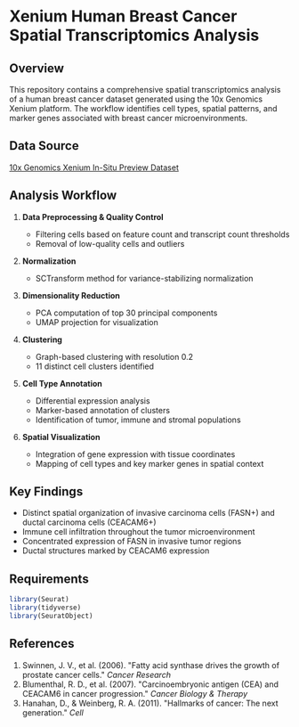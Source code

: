 # Xenium Human Breast Cancer Spatial Transcriptomics Analysis

## Overview
This repository contains a comprehensive spatial transcriptomics analysis of a human breast cancer dataset generated using the 10x Genomics Xenium platform. The workflow identifies cell types, spatial patterns, and marker genes associated with breast cancer microenvironments.

## Data Source
[10x Genomics Xenium In-Situ Preview Dataset](https://www.10xgenomics.com/products/xenium-in-situ/preview-dataset-human-breast)

## Analysis Workflow
1. **Data Preprocessing & Quality Control**
   - Filtering cells based on feature count and transcript count thresholds
   - Removal of low-quality cells and outliers

2. **Normalization**
   - SCTransform method for variance-stabilizing normalization

3. **Dimensionality Reduction**
   - PCA computation of top 30 principal components
   - UMAP projection for visualization

4. **Clustering**
   - Graph-based clustering with resolution 0.2
   - 11 distinct cell clusters identified

5. **Cell Type Annotation**
   - Differential expression analysis
   - Marker-based annotation of clusters
   - Identification of tumor, immune and stromal populations

6. **Spatial Visualization**
   - Integration of gene expression with tissue coordinates
   - Mapping of cell types and key marker genes in spatial context

## Key Findings
- Distinct spatial organization of invasive carcinoma cells (FASN+) and ductal carcinoma cells (CEACAM6+)
- Immune cell infiltration throughout the tumor microenvironment
- Concentrated expression of FASN in invasive tumor regions
- Ductal structures marked by CEACAM6 expression

## Requirements
```r
library(Seurat)
library(tidyverse)
library(SeuratObject)
```

## References
1. Swinnen, J. V., et al. (2006). "Fatty acid synthase drives the growth of prostate cancer cells." *Cancer Research*
2. Blumenthal, R. D., et al. (2007). "Carcinoembryonic antigen (CEA) and CEACAM6 in cancer progression." *Cancer Biology & Therapy*
3. Hanahan, D., & Weinberg, R. A. (2011). "Hallmarks of cancer: The next generation." *Cell*
